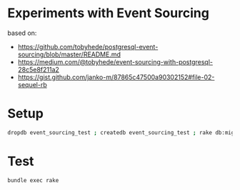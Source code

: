# Experiments with Event Sourcing

based on:

* https://github.com/tobyhede/postgresql-event-sourcing/blob/master/README.md
* https://medium.com/@tobyhede/event-sourcing-with-postgresql-28c5e8f211a2
* https://gist.github.com/janko-m/87865c47500a90302152#file-02-sequel-rb

# Setup

```bash
dropdb event_sourcing_test ; createdb event_sourcing_test ; rake db:migrate
```

# Test

```bash
bundle exec rake
```
